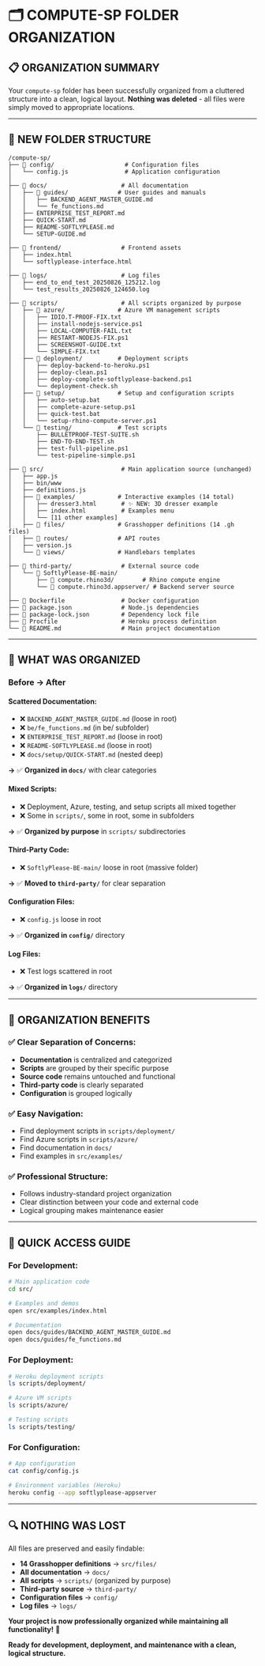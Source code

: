 # 🗂️ **COMPUTE-SP FOLDER ORGANIZATION**

## **📋 ORGANIZATION SUMMARY**

Your `compute-sp` folder has been successfully organized from a cluttered structure into a clean, logical layout. **Nothing was deleted** - all files were simply moved to appropriate locations.

---

## **📁 NEW FOLDER STRUCTURE**

```
/compute-sp/
├── 📂 config/                    # Configuration files
│   └── config.js                # Application configuration
│
├── 📂 docs/                     # All documentation
│   ├── 📂 guides/              # User guides and manuals
│   │   ├── BACKEND_AGENT_MASTER_GUIDE.md
│   │   └── fe_functions.md
│   ├── ENTERPRISE_TEST_REPORT.md
│   ├── QUICK-START.md
│   ├── README-SOFTLYPLEASE.md
│   └── SETUP-GUIDE.md
│
├── 📂 frontend/                 # Frontend assets
│   ├── index.html
│   └── softlyplease-interface.html
│
├── 📂 logs/                     # Log files
│   ├── end_to_end_test_20250826_125212.log
│   └── test_results_20250826_124650.log
│
├── 📂 scripts/                  # All scripts organized by purpose
│   ├── 📂 azure/               # Azure VM management scripts
│   │   ├── IDIO.T-PROOF-FIX.txt
│   │   ├── install-nodejs-service.ps1
│   │   ├── LOCAL-COMPUTER-FAIL.txt
│   │   ├── RESTART-NODEJS-FIX.ps1
│   │   ├── SCREENSHOT-GUIDE.txt
│   │   └── SIMPLE-FIX.txt
│   ├── 📂 deployment/          # Deployment scripts
│   │   ├── deploy-backend-to-heroku.ps1
│   │   ├── deploy-clean.ps1
│   │   ├── deploy-complete-softlyplease-backend.ps1
│   │   └── deployment-check.sh
│   ├── 📂 setup/               # Setup and configuration scripts
│   │   ├── auto-setup.bat
│   │   ├── complete-azure-setup.ps1
│   │   ├── quick-test.bat
│   │   └── setup-rhino-compute-server.ps1
│   └── 📂 testing/             # Test scripts
│       ├── BULLETPROOF-TEST-SUITE.sh
│       ├── END-TO-END-TEST.sh
│       ├── test-full-pipeline.ps1
│       └── test-pipeline-simple.ps1
│
├── 📂 src/                      # Main application source (unchanged)
│   ├── app.js
│   ├── bin/www
│   ├── definitions.js
│   ├── 📂 examples/            # Interactive examples (14 total)
│   │   ├── dresser3.html       # ✨ NEW: 3D dresser example
│   │   ├── index.html          # Examples menu
│   │   └── [11 other examples]
│   ├── 📂 files/               # Grasshopper definitions (14 .gh files)
│   ├── 📂 routes/              # API routes
│   ├── version.js
│   └── 📂 views/               # Handlebars templates
│
├── 📂 third-party/              # External source code
│   └── 📂 SoftlyPlease-BE-main/
│       ├── 📂 compute.rhino3d/        # Rhino compute engine
│       └── 📂 compute.rhino3d.appserver/ # Backend server source
│
├── 📄 Dockerfile                # Docker configuration
├── 📄 package.json              # Node.js dependencies
├── 📄 package-lock.json         # Dependency lock file
├── 📄 Procfile                  # Heroku process definition
└── 📄 README.md                 # Main project documentation
```

---

## **🔄 WHAT WAS ORGANIZED**

### **Before → After**

#### **Scattered Documentation:**
- ❌ `BACKEND_AGENT_MASTER_GUIDE.md` (loose in root)
- ❌ `be/fe_functions.md` (in be/ subfolder)
- ❌ `ENTERPRISE_TEST_REPORT.md` (loose in root)
- ❌ `README-SOFTLYPLEASE.md` (loose in root)
- ❌ `docs/setup/QUICK-START.md` (nested deep)

**→** ✅ **Organized in `docs/`** with clear categories

#### **Mixed Scripts:**
- ❌ Deployment, Azure, testing, and setup scripts all mixed together
- ❌ Some in `scripts/`, some in root, some in subfolders

**→** ✅ **Organized by purpose** in `scripts/` subdirectories

#### **Third-Party Code:**
- ❌ `SoftlyPlease-BE-main/` loose in root (massive folder)

**→** ✅ **Moved to `third-party/`** for clear separation

#### **Configuration Files:**
- ❌ `config.js` loose in root

**→** ✅ **Organized in `config/`** directory

#### **Log Files:**
- ❌ Test logs scattered in root

**→** ✅ **Organized in `logs/`** directory

---

## **🎯 ORGANIZATION BENEFITS**

### **✅ Clear Separation of Concerns:**
- **Documentation** is centralized and categorized
- **Scripts** are grouped by their specific purpose
- **Source code** remains untouched and functional
- **Third-party code** is clearly separated
- **Configuration** is grouped logically

### **✅ Easy Navigation:**
- Find deployment scripts in `scripts/deployment/`
- Find Azure scripts in `scripts/azure/`
- Find documentation in `docs/`
- Find examples in `src/examples/`

### **✅ Professional Structure:**
- Follows industry-standard project organization
- Clear distinction between your code and external code
- Logical grouping makes maintenance easier

---

## **📂 QUICK ACCESS GUIDE**

### **For Development:**
```bash
# Main application code
cd src/

# Examples and demos
open src/examples/index.html

# Documentation
open docs/guides/BACKEND_AGENT_MASTER_GUIDE.md
open docs/guides/fe_functions.md
```

### **For Deployment:**
```bash
# Heroku deployment scripts
ls scripts/deployment/

# Azure VM scripts
ls scripts/azure/

# Testing scripts
ls scripts/testing/
```

### **For Configuration:**
```bash
# App configuration
cat config/config.js

# Environment variables (Heroku)
heroku config --app softlyplease-appserver
```

---

## **🔍 NOTHING WAS LOST**

All files are preserved and easily findable:

- **14 Grasshopper definitions** → `src/files/`
- **All documentation** → `docs/`
- **All scripts** → `scripts/` (organized by purpose)
- **Third-party source** → `third-party/`
- **Configuration files** → `config/`
- **Log files** → `logs/`

**Your project is now professionally organized while maintaining all functionality!** 🚀

**Ready for development, deployment, and maintenance with a clean, logical structure.**
